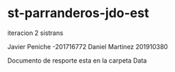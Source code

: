 # st-parranderos-jdo-est
 iteracion 2 sistrans
 
 Javier Peniche -201716772
 Daniel Martinez 201910380

Documento de resporte esta en la carpeta Data
